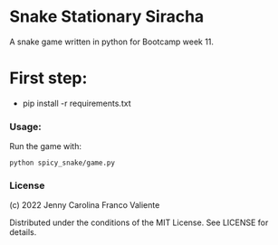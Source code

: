 # Snake Stationary Siracha
A snake game written in python for Bootcamp week 11. 

# First step:
- pip install -r requirements.txt


### Usage: 
Run the game with:

    python spicy_snake/game.py

### License

(c) 2022 Jenny Carolina Franco Valiente

Distributed under the conditions of the MIT License. See LICENSE for details.
